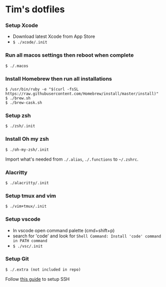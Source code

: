 # Tim's dotfiles

### Setup Xcode

- Download latest Xcode from App Store
- `$ ./xcode/.init`

### Run all macos settings then reboot when complete

```
$ ./.macos
```

### Install Homebrew then run all installations

```
$ /usr/bin/ruby -e "$(curl -fsSL https://raw.githubusercontent.com/Homebrew/install/master/install)"
$ ./brew.sh
$ ./brew-cask.sh
```

### Setup zsh

```
$ ./zsh/.init
```

### Install Oh my zsh

```
$ ./oh-my-zsh/.init
```

Import what's needed from `./.alias`, `./.functions` to `~/.zshrc`.

### Alacritty

```
$ ./alacritty/.init
```

### Setup tmux and vim

```
$ ./vim+tmux/.init
```

### Setup vscode

- In vscode open command palette (cmd+shift+p)
- search for 'code' and look for `Shell Command: Install 'code' command in PATH command`
- `$ ./vsc/.init`

### Setup Git

```
$ ./.extra (not included in repo)
```

Follow [this guide](https://sourabhbajaj.com/mac-setup/Git/) to setup SSH
